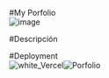 #My Porfolio</br>
![image](https://github.com/DIGORACCOON4279/My-Portfolio/assets/88150970/34cbad06-c909-4190-a258-09ce0d4e0894)</br>

#Descripción</br>

#Deployment</br>
![white_Vercel](https://github.com/DIGORACCOON4279/My-Portfolio/assets/88150970/1640d866-e5bc-43b0-b4b9-bdeb3575dffd)![Porfolio](https://my-portfolio-q78j.vercel.app)</br>
